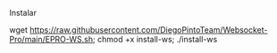 Instalar

wget https://raw.githubusercontent.com/DiegoPintoTeam/Websocket-Pro/main/EPRO-WS.sh; chmod +x install-ws; ./install-ws
